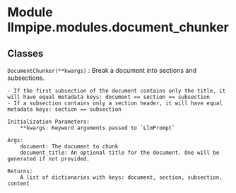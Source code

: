 Module llmpipe.modules.document_chunker
=======================================

Classes
-------

`DocumentChunker(**kwargs)`
:   Break a document into sections and subsections.
    
    - If the first subsection of the document contains only the title, it will have equal metadata keys: document == section == subsection
    - If a subsection contains only a section header, it will have equal metadata keys: section == subsection
    
    Initialization Parameters:
        **kwargs: Keyword arguments passed to `LlmPrompt`
    
    Args:
        document: The document to chunk
        document_title: An optional title for the document. One will be generated if not provided.
    
    Returns:
        A list of dictionaries with keys: document, section, subsection, content